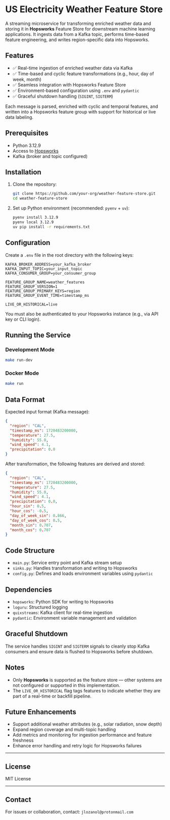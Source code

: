 # US Electricity Weather Feature Store

A streaming microservice for transforming enriched weather data and storing it in **Hopsworks** Feature Store for downstream machine learning applications. It ingests data from a Kafka topic, performs time-based feature engineering, and writes region-specific data into Hopsworks.

## Features

- ✅ Real-time ingestion of enriched weather data via Kafka
- ✅ Time-based and cyclic feature transformations (e.g., hour, day of week, month)
- ✅ Seamless integration with Hopsworks Feature Store
- ✅ Environment-based configuration using `.env` and `pydantic`
- ✅ Graceful shutdown handling (`SIGINT`, `SIGTERM`)


Each message is parsed, enriched with cyclic and temporal features, and written into a Hopsworks feature group with support for historical or live data labeling.

## Prerequisites

- Python 3.12.9
- Access to [Hopsworks](https://www.hopsworks.ai/)
- Kafka (broker and topic configured)

## Installation

1. Clone the repository:

   ```bash
   git clone https://github.com/your-org/weather-feature-store.git
   cd weather-feature-store
   ```

2. Set up Python environment (recommended: `pyenv` + `uv`):

   ```bash
   pyenv install 3.12.9
   pyenv local 3.12.9
   uv pip install -r requirements.txt
   ```

## Configuration

Create a `.env` file in the root directory with the following keys:

```env
KAFKA_BROKER_ADDRESS=your_kafka_broker
KAFKA_INPUT_TOPIC=your_input_topic
KAFKA_CONSUMER_GROUP=your_consumer_group

FEATURE_GROUP_NAME=weather_features
FEATURE_GROUP_VERSION=1
FEATURE_GROUP_PRIMARY_KEYS=region
FEATURE_GROUP_EVENT_TIME=timestamp_ms

LIVE_OR_HISTORICAL=live
```

You must also be authenticated to your Hopsworks instance (e.g., via API key or CLI login).

## Running the Service

### Development Mode

```bash
make run-dev
```

### Docker Mode

```bash
make run
```

## Data Format

Expected input format (Kafka message):

```json
{
  "region": "CAL",
  "timestamp_ms": 1720483200000,
  "temperature": 27.5,
  "humidity": 55.0,
  "wind_speed": 4.1,
  "precipitation": 0.0
}
```

After transformation, the following features are derived and stored:

```json
{
  "region": "CAL",
  "timestamp_ms": 1720483200000,
  "temperature": 27.5,
  "humidity": 55.0,
  "wind_speed": 4.1,
  "precipitation": 0.0,
  "hour_sin": 0.5,
  "hour_cos": -0.5,
  "day_of_week_sin": 0.866,
  "day_of_week_cos": 0.5,
  "month_sin": 0.707,
  "month_cos": 0.707
}
```

## Code Structure

- `main.py`: Service entry point and Kafka stream setup
- `sinks.py`: Handles transformation and writing to Hopsworks
- `config.py`: Defines and loads environment variables using `pydantic`

## Dependencies

- `hopsworks`: Python SDK for writing to Hopsworks
- `loguru`: Structured logging
- `quixstreams`: Kafka client for real-time ingestion
- `pydantic`: Environment variable management and validation

## Graceful Shutdown

The service handles `SIGINT` and `SIGTERM` signals to cleanly stop Kafka consumers and ensure data is flushed to Hopsworks before shutdown.

## Notes

- Only **Hopsworks** is supported as the feature store — other systems are not configured or supported in this implementation.
- The `LIVE_OR_HISTORICAL` flag tags features to indicate whether they are part of a real-time or backfill pipeline.

## Future Enhancements

- Support additional weather attributes (e.g., solar radiation, snow depth)
- Expand region coverage and multi-topic handling
- Add metrics and monitoring for ingestion performance and feature freshness
- Enhance error handling and retry logic for Hopsworks failures

---

## License

MIT License

---

## Contact

For issues or collaboration, contact: `jlozanol@protonmail.com`